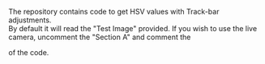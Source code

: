 The repository contains code to get HSV values with Track-bar adjustments.  
By default it will read the "Test Image" provided. If you wish to use the live camera, uncomment the "Section A" and comment the <Section B> of the code.

